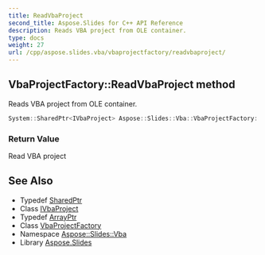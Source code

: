 ```yaml
---
title: ReadVbaProject
second_title: Aspose.Slides for C++ API Reference
description: Reads VBA project from OLE container.
type: docs
weight: 27
url: /cpp/aspose.slides.vba/vbaprojectfactory/readvbaproject/
---
```

## VbaProjectFactory::ReadVbaProject method


Reads VBA project from OLE container.

```cpp
System::SharedPtr<IVbaProject> Aspose::Slides::Vba::VbaProjectFactory::ReadVbaProject(System::ArrayPtr<uint8_t> data) override
```


### Return Value

Read VBA project

## See Also

* Typedef [SharedPtr](../../../system/sharedptr/)
* Class [IVbaProject](../../ivbaproject/)
* Typedef [ArrayPtr](../../../system/arrayptr/)
* Class [VbaProjectFactory](../)
* Namespace [Aspose::Slides::Vba](../../)
* Library [Aspose.Slides](../../../)
